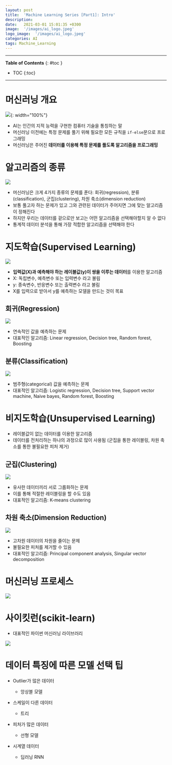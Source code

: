 ```yaml
---
layout: post
title:  'Machine Learning Series [Part1]: Intro'
description: 
date:   2021-03-01 15:01:35 +0300
image:  '/images/ai_logo.jpeg'
logo_image:  '/images/ai_logo.jpeg'
categories: AI
tags: Machine_Learning
---
```

---

**Table of Contents**
{: #toc }
*  TOC
{:toc}

---

# 머신러닝 개요

![](/images/ai-ml-dl_2.png){: width="100%"}  

- AI는 인간의 지적 능력을 구현한 컴퓨터 기술을 통칭하는 말
- 머신러닝 이전에는 특정 문제를 풀기 위해 필요한 모든 규칙을 `if-else`문으로 프로그래밍
- 머신러닝은 주어진 **데이터를 이용해 특정 문제를 풀도록 알고리즘을 프로그래밍**

# 알고리즘의 종류

![](/images/ml_1.jpg)

- 머신러닝은 크게 4가지 종류의 문제를 푼다: 회귀(regression), 분류(classification), 군집(clustering), 차원 축소(dimension reduction)
- 보통 풀고자 하는 문제가 있고 그와 관련된 데이터가 주어지면 그에 맞는 알고리즘이 정해진다
- 하지만 우리는 데이터를 겉으로만 보고는 어떤 알고리즘을 선택해야할지 알 수 없다
- 통계적 데이터 분석을 통해 가장 적합한 알고리즘을 선택해야 한다

# 지도학습(Supervised Learning)

![](/images/ml_2.png)

- **입력값(X)과 예측해야 하는 레이블값(y)이 쌍을 이루는 데이터**를 이용한 알고리즘
- X: 독립변수, 예측변수 또는 입력변수 라고 불림
- y: 종속변수, 반응변수 또는 출력변수 라고 불림
- X를 입력으로 받아서 y를 예측하는 모델을 만드는 것이 목표


## 회귀(Regression)

![](/images/ml_3.png)

- 연속적인 값을 예측하는 문제
- 대표적인 알고리즘: Linear regression, Decision tree, Random forest, Boosting

## 분류(Classification)

![](/images/ml_4.png)

- 범주형(categorical) 값을 예측하는 문제
- 대표적인 알고리즘: Logistic regression, Decision tree, Support vector machine, Naive bayes, Random forest, Boosting

# 비지도학습(Unsupervised Learning)

- 레이블값이 없는 데이터를 이용한 알고리즘
- 데이터를 전처리하는 하나의 과정으로 많이 사용됨 (군집을 통한 레이블링, 차원 축소를 통한 불필요한 피처 제거)

## 군집(Clustering)

![](/images/ml_5.webp)

- 유사한 데이터끼리 서로 그룹화하는 문제
- 이를 통해 적절한 레이블링을 할 수도 있음
- 대표적인 알고리즘: K-means clustering

## 차원 축소(Dimension Reduction)

![](/images/ml_6.png)

- 고차원 데이터의 차원을 줄이는 문제
- 불필요한 피처를 제거할 수 있음
- 대표적인 알고리즘: Principal component analysis, Singular vector decomposition

# 머신러닝 프로세스

![](/images/ml_7.png)

# 사이킷런(scikit-learn)

- 대표적인 파이썬 머신러닝 라이브러리

![](/images/ml_8.png)

# 데이터 특징에 따른 모델 선택 팁

- Outlier가 많은 데이터
  - 앙상블 모델

- 스케일이 다른 데이터
  - 트리

- 피처가 많은 데이터
  - 선형 모델

-  시계열 데이터
   - 딥러닝 RNN